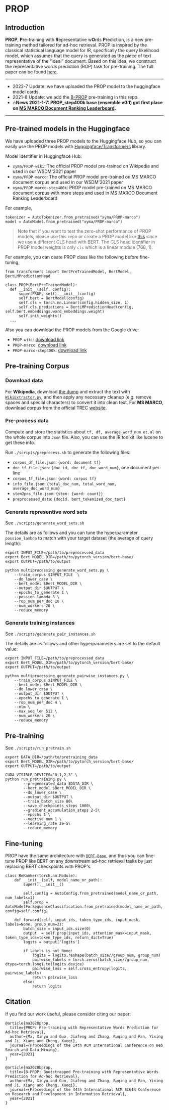 # PROP


## Introduction
**PROP**, **P**re-training with **R**epresentative w**O**rds **P**rediction, is a new pre-training method tailored for ad-hoc retrieval. PROP is inspired by the classical statistical language model for IR, specifically the query likelihood model, which assumes that the query is generated as the piece of text representative of the “ideal” document. Based on this idea, we construct the representative words prediction (ROP) task for pre-training. The full paper can be found [here](https://arxiv.org/pdf/2010.10137.pdf).

---

* 2022-7 Update: we have uploaded the PROP model to the huggingface model cards.
* 2021-8 Update: we add the [B-PROP](bprop/README.md) pre-training in this repo.
* 🔥**News 2021-1-7: PROP_step400k base (ensemble v0.1) got first place on [MS MARCO Document Ranking Leaderboard](https://microsoft.github.io/MSMARCO-Document-Ranking-Submissions/leaderboard/).**


---


## Pre-trained models in the Huggingface

We have uploaded three PROP models to the Huggingface Hub, so you can easily use the PROP models with [Huggingface/Transformers](https://github.com/huggingface/transformers) library.

Model identifier in Huggingface Hub:

- `xyma/PROP-wiki`: The official PROP model pre-trained on Wikipedia and used in our WSDM'2021 paper
- `xyma/PROP-marco`: The official PROP model pre-trained on MS MARCO document corpus and used in our WSDM'2021 paper
- `xyma/PROP-marco-step400k`: PROP model pre-trained on MS MARCO document corpus with more steps and used in MS MARCO Document Ranking Leaderboard

For example,
```
tokenizer = AutoTokenizer.from_pretrained("xyma/PROP-marco")
model = AutoModel.from_pretrained("xyma/PROP-marco")
```

> Note that if you want to test the zero-shot performance of PROP models, please use this repo or create a PROP model like [this](https://github.com/Albert-Ma/PROP/blob/main/pytorch_pretrain_bert/modeling.py#L775) since we use a different CLS head with BERT.
The CLS head identifier in PROP model weights is only `cls` which is a linear module (768, 1).

For example, you can ceate PROP class like the following before fine-tuning,
```
from transformers import BertPreTrainedModel, BertModel, BertLMPredictionHead

class PROP(BertPreTrainedModel):
  def __init__(self, config):
      super(PROP, self).__init__(config)
      self.bert = BertModel(config)
      self.cls = torch.nn.Linear(config.hidden_size, 1)
      self.cls.predictions = BertLMPredictionHead(config, self.bert.embeddings.word_embeddings.weight)
      self.init_weights()
  ...
```

Also you can download the PROP models from the Google drive:

- `PROP-wiki`: [download link](https://drive.google.com/file/d/11uj30VgEsVLj6PekP-SBvjWzlyLDP7Hf/view?usp=sharing)
- `PROP-marco`: [download link](https://drive.google.com/file/d/1E2E-kS_gXp28imhjNdNGNX8EFGt5cs-5/view?usp=sharing)
- `PROP-marco-step400k`: [download link](https://drive.google.com/file/d/1aw0s1UK8PvZCI9R8hA9b7kxoN0x35kRr/view?usp=sharing)



## Pre-training Corpus

### Download data
For **Wikipedia**, download [the dump](https://dumps.wikimedia.org/enwiki/latest/enwiki-latest-pages-articles.xml.bz2) and extract the text with [`WikiExtractor.py`](https://github.com/attardi/wikiextractor), and then apply any necessary cleanup (e.g. remove spaces and special characters) to convert it into clean text.
For **MS MARCO**, download corpus from the official TREC [website](https://msmarco.blob.core.windows.net/msmarcoranking/msmarco-docs.tsv.gz).

### Pre-process data
Compute and store the statistics about `tf, df, average_word_num et.al` on the whole corpus into `Json` file. Also, you can use the IR toolkit like lucene to get these info.

Run `./scripts/preprocess.sh` to generate the following files:

* `corpus_df_file.json`: `{word: document tf}`
* `doc_tf_file.json`: `{doc_id, doc_tf, doc_word_num}`, one document per line
* `corpus_tf_file.json`: `{word: corpus tf}`
* `info_file.json`: `{total_doc_num, total_word_num, average_doc_word_num}`
* `stem2pos_file.json`: `{stem: {word: count}}`
* `preprocessed_data`: `{docid, bert_tokenized_doc_text}`

### Generate representive word sets

See `./scripts/generate_word_sets.sh` 

The details are as follows and you can tune the hyperparameter `possion_lambda` to match with your target dataset (the average of query length):

```shell
export INPUT_FILE=/path/to/preprocessed_data
export Bert_MODEL_DIR=/path/to/pytorch_version/bert-base/
export OUTPUT=/path/to/output

python multiprocessing_generate_word_sets.py \
    --train_corpus $INPUT_FILE  \
    --do_lower_case \
    --bert_model $Bert_MODEL_DIR \
    --output_dir $OUTPUT \
    --epochs_to_generate 1 \
    --possion_lambda 3 \
    --rop_num_per_doc 10 \
    --num_workers 20 \
    --reduce_memory
```

### Generate training instances

See `./scripts/generate_pair_instances.sh` 

The details are as follows and other hyperparameters are set to the default value:

```shell
export INPUT_FILE=/path/to/preprocessed_data
export Bert_MODEL_DIR=/path/to/pytorch_version/bert-base/
export OUTPUT=/path/to/output

python multiprocessing_generate_pairwise_instances.py \
    --train_corpus $INPUT_FILE \
    --bert_model $Bert_MODEL_DIR \
    --do_lower_case \
    --output_dir $OUTPUT \
    --epochs_to_generate 1 \
    --rop_num_per_doc 4 \
    --mlm \
    --max_seq_len 512 \
    --num_workers 20 \
    --reduce_memory
```

## Pre-training

See `./scripts/run_pretrain.sh` 

```shell
export DATA_DIR=/path/to/pretraining_data
export Bert_MODEL_DIR=/path/to/pytorch_version/bert-base/
export OUTPUT=/path/to/output

CUDA_VISIBLE_DEVICES="0,1,2,3" \
python run_pretraining.py \
        --pregenerated_data $DATA_DIR \
        --bert_model $Bert_MODEL_DIR \
        --do_lower_case \
        --output_dir $OUTPUT \
        --train_batch_size 80\
        --save_checkpoints_steps 1000\
        --gradient_accumulation_steps 2-5\
        --epochs 1 \
        --negtive_num 1 \
        --learning_rate 2e-5\
        --reduce_memory
```



## Fine-tuning
PROP have the same architecture with [`BERT-Base`](https://github.com/google-research/bert), and thus you can fine-tune PROP like BERT on any downstream ad-hoc retrieval tasks by just replacing BERT checkpoints with PROP's.

```
class ReRanker(torch.nn.Module):
    def __init__(self, model_name_or_path):
        super().__init__()

        self.config = AutoConfig.from_pretrained(model_name_or_path, num_labels=1)
        self.prop = AutoModelForSequenceClassification.from_pretrained(model_name_or_path, config=self.config)

    def forward(self, input_ids, token_type_ids, input_mask, labels=None, group_num=2):
        batch_size = input_ids.size(0)
        output  = self.prop(input_ids, attention_mask=input_mask, token_type_ids=token_type_ids, return_dict=True)
        logits = output['logits']

        if labels is not None:
            logits = logits.reshape(batch_size//group_num, group_num)
            pairwise_labels = torch.zeros(batch_size//group_num, dtype=torch.long).to(logits.device)
            pairwise_loss = self.cross_entropy(logits, pairwise_labels)
            return pairwise_loss
        else:
            return logits
```


## Citation
If you find our work useful, please consider citing our paper:
```
@article{ma2020prop,
  title={PROP: Pre-training with Representative Words Prediction for Ad-hoc Retrieval},
  author={Ma, Xinyu and Guo, Jiafeng and Zhang, Ruqing and Fan, Yixing and Ji, Xiang and Cheng, Xueqi},
  journal={Proceedings of the 14th ACM International Conference on Web Search and Data Mining},
  year={2021}
}

@article{ma2020bprop,
  title={B-PROP: Bootstrapped Pre-training with Representative Words Prediction for Ad-hoc Retrieval},
  author={Ma, Xinyu and Guo, Jiafeng and Zhang, Ruqing and Fan, Yixing and Ji, Xiang and Cheng, Xueqi},
  journal={Proceedings of the 44th International ACM SIGIR Conference on Research and Development in Information Retrieval},
  year={2021}
}
```